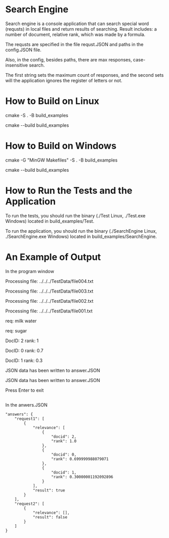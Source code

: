 # Search Engine
Search engine is a console application that can search special word (requsts) in local files and return results of searching. Result includes: a number of document, relative rank, which was made by a formula.

The requsts are specified in the file requst.JSON and paths in the config.JSON file.

Also, in the config, besides paths, there are max responses, case-insensitive search.

The first string sets the maximum count of responses, and the second sets will the application ignores the register of letters or not.

# How to Build on Linux

cmake -S . -B build_examples 

cmake --build build_examples

# How to Build on Windows

cmake -G "MinGW Makefiles" -S . -B build_examples

cmake --build build_examples 

##
# How to Run the Tests and the Application
To run the tests, you should run the binary (./Test Linux, ./Test.exe Windows) located in build_examples/Test.

To run the application, you should run the binary (./SearchEngine Linux, ./SearchEngine.exe Windows) located in build_examples/SearchEngine.

# An Example of Output
In the program window

Processing file: ../../../TestData/file004.txt

Processing file: ../../../TestData/file003.txt

Processing file: ../../../TestData/file002.txt

Processing file: ../../../TestData/file001.txt

req: milk water

req: sugar

DocID: 2 rank: 1

DocID: 0 rank: 0.7

DocID: 1 rank: 0.3

JSON data has been written to answer.JSON

JSON data has been written to answer.JSON

Press Enter to exit

##
In the anwers.JSON

    "answers": {
        "request1": [
            {
                "relevance": [
                    {
                        "docid": 2,
                        "rank": 1.0
                    },
                    {
                        "docid": 0,
                        "rank": 0.699999988079071
                    },
                    {
                        "docid": 1,
                        "rank": 0.30000001192092896
                    }
                ],
                "result": true
            }
        ],
        "request2": [
            {
                "relevance": [],
                "result": false
            }
        ]
    }



